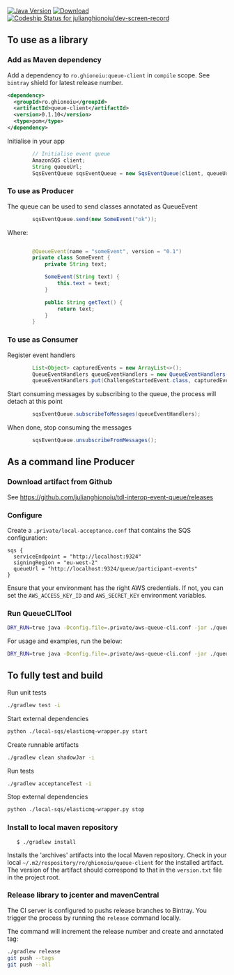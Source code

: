[![Java Version](http://img.shields.io/badge/Java-1.8-blue.svg)](http://www.oracle.com/technetwork/java/javase/downloads/jdk8-downloads-2133151.html)
[![Download](https://api.bintray.com/packages/julianghionoiu/maven/tdl-interop-event-queue/images/download.svg)](https://bintray.com/julianghionoiu/maven/tdl-interop-event-queue/_latestVersion)
[![Codeship Status for julianghionoiu/dev-screen-record](https://img.shields.io/codeship/f4e468f0-e403-0135-2d6a-3e0434e5c2c3/master.svg)](https://codeship.com/projects/268708)


## To use as a library


### Add as Maven dependency

Add a dependency to `ro.ghionoiu:queue-client` in `compile` scope. See `bintray` shield for latest release number.
```xml
<dependency>
  <groupId>ro.ghionoiu</groupId>
  <artifactId>queue-client</artifactId>
  <version>0.1.10</version>
  <type>pom</type>
</dependency>
```

Initialise in your app
```java
        // Initialise event queue
        AmazonSQS client;
        String queueUrl;
        SqsEventQueue sqsEventQueue = new SqsEventQueue(client, queueUrl);
```


### To use as Producer

The queue can be used to send classes annotated as QueueEvent
```java
        sqsEventQueue.send(new SomeEvent("ok"));
```

Where:
```java

        @QueueEvent(name = "someEvent", version = "0.1")
        private class SomeEvent {
            private String text;

            SomeEvent(String text) {
                this.text = text;
            }

            public String getText() {
                return text;
            }
        }

```

### To use as Consumer

Register event handlers
```java
        List<Object> capturedEvents = new ArrayList<>();
        QueueEventHandlers queueEventHandlers = new QueueEventHandlers();
        queueEventHandlers.put(ChallengeStartedEvent.class, capturedEvents::add);
```

Start consuming messages by subscribing to the queue, the process will detach at this point
```java
        sqsEventQueue.subscribeToMessages(queueEventHandlers);
```

When done, stop consuming the messages
```java
        sqsEventQueue.unsubscribeFromMessages();
```


## As a command line Producer

### Download artifact from Github

See
https://github.com/julianghionoiu/tdl-interop-event-queue/releases

### Configure

Create a `.private/local-acceptance.conf` that contains the SQS configuration:
```
sqs {
  serviceEndpoint = "http://localhost:9324"
  signingRegion = "eu-west-2"
  queueUrl = "http://localhost:9324/queue/participant-events"
}
```

Ensure that your environment has the right AWS credentials.
If not, you can set the `AWS_ACCESS_KEY_ID` and `AWS_SECRET_KEY` environment variables.

### Run QueueCLITool

```bash
DRY_RUN=true java -Dconfig.file=.private/aws-queue-cli.conf -jar ./queue-cli-tool/build/libs/queue-cli-tool-*-all.jar [command] [args to command]
```

For usage and examples, run the below:
```bash
DRY_RUN=true java -Dconfig.file=.private/aws-queue-cli.conf -jar ./queue-cli-tool/build/libs/queue-cli-tool-*-all.jar
```


## To fully test and build

Run unit tests
```bash
./gradlew test -i
```

Start external dependencies
```bash
python ./local-sqs/elasticmq-wrapper.py start
```

Create runnable artifacts
```bash
./gradlew clean shadowJar -i
```

Run tests
```bash
./gradlew acceptanceTest -i
```

Stop external dependencies
```bash
python ./local-sqs/elasticmq-wrapper.py stop
```

### Install to local maven repository

```
   $ ./gradlew install
```

Installs the 'archives' artifacts into the local Maven repository. Check in your local `~/.m2/respository/ro/ghionoiu/queue-client` for the installed artifact. The version of the artifact should correspond to that in the `version.txt` file in the project root.

### Release library to jcenter and mavenCentral

The CI server is configured to pushs release branches to Bintray.
You trigger the process by running the `release` command locally.

The command will increment the release number and create and annotated tag:
```bash
./gradlew release
git push --tags
git push --all
```
